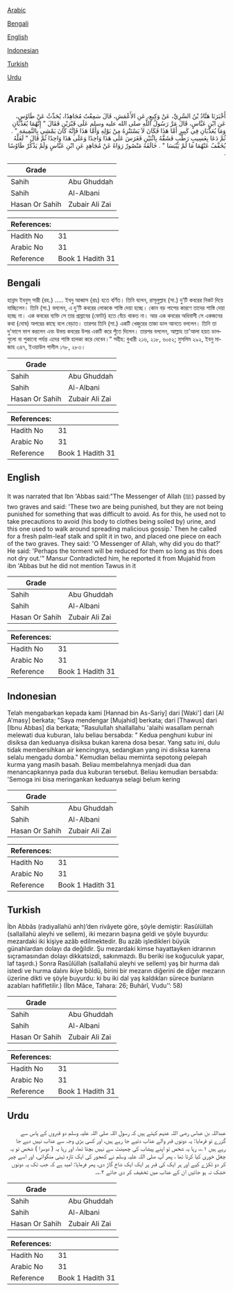 [Arabic](#arabic)

[Bengali](#bengali)

[English](#english)

[Indonesian](#indonesian)

[Turkish](#turkish)

[Urdu](#urdu)

## Arabic


<div dir="rtl" lang="ar" style={{fontSize:'larger',backgroundColor:'#f8f9fa',padding:20}}>
أَخْبَرَنَا هَنَّادُ بْنُ السَّرِيِّ، عَنْ وَكِيعٍ، عَنِ الأَعْمَشِ، قَالَ سَمِعْتُ مُجَاهِدًا، يُحَدِّثُ عَنْ طَاوُسٍ، عَنِ ابْنِ عَبَّاسٍ، قَالَ مَرَّ رَسُولُ اللَّهِ صلى الله عليه وسلم عَلَى قَبْرَيْنِ فَقَالَ ‏"‏ إِنَّهُمَا يُعَذَّبَانِ وَمَا يُعَذَّبَانِ فِي كَبِيرٍ أَمَّا هَذَا فَكَانَ لاَ يَسْتَنْزِهُ مِنْ بَوْلِهِ وَأَمَّا هَذَا فَإِنَّهُ كَانَ يَمْشِي بِالنَّمِيمَةِ ‏"‏ ‏.‏ ثُمَّ دَعَا بِعَسِيبٍ رَطْبٍ فَشَقَّهُ بِاثْنَيْنِ فَغَرَسَ عَلَى هَذَا وَاحِدًا وَعَلَى هَذَا وَاحِدًا ثُمَّ قَالَ ‏"‏ لَعَلَّهُ يُخَفَّفُ عَنْهُمَا مَا لَمْ يَيْبَسَا ‏"‏ ‏.‏ خَالَفَهُ مَنْصُورٌ رَوَاهُ عَنْ مُجَاهِدٍ عَنِ ابْنِ عَبَّاسٍ وَلَمْ يَذْكُرْ طَاوُسًا ‏.‏
</div>
<div style={{backgroundColor:'#f8f9fa',padding:20, marginBottom: 10}}><table> <thead> <tr> <th>Grade</th> <th></th> </tr> </thead> <tbody> <tr><td>Sahih</td><td>Abu Ghuddah</td></tr><tr><td>Sahih</td><td>Al-Albani</td></tr><tr><td>Hasan Or Sahih</td><td>Zubair Ali Zai</td></tr></tbody></table><table> <thead> <tr> <th>References:</th> <th></th> </tr> </thead> <tbody><tr><td>Hadith No</td><td>31</td></tr><tr><td>Arabic No</td><td>31</td></tr><tr><td>Reference</td><td>Book 1 Hadith 31</td></tr></tbody></table></div>

## Bengali


<div dir="ltr" lang="bn" style={{fontSize:'larger',backgroundColor:'#f8f9fa',padding:20}}>
হান্নাদ ইবনুস্ সারী (রহ.) ..... ইবনু আব্বাস (রাঃ) হতে বর্ণিত। তিনি বলেন, রাসূলুল্লাহ (সা.) দু’টি কবরের নিকট দিয়ে যাচ্ছিলেন। তিনি (সা.) বললেন, এ দু'টি কবরের লোককে শাস্তি দেয়া হচ্ছে। কোন বড় পাপের কারণে তাদের শাস্তি দেয়া হচ্ছে না। এক কবরের ব্যক্তি সে তার প্রস্রাবের (ফোটা) হতে বেঁচে থাকত না। আর এক কবরের অধিবাসী সে একজনের কথা (দোষ) অপরের কাছে বলে বেড়াত। তারপর তিনি (সা.) একটি খেজুরের তাজা ডাল আনতে বললেন। তিনি তা দু'ভাগে ভাগ করলেন এবং উভয় কবরের উপর একটি করে পুঁতে দিলেন। তারপর বললেন, আল্লাহ তা'আলা হয়ত ডালগুলো না শুকানো পর্যন্ত এদের শাস্তি হালকা করে দেবেন।” সহীহ: বুখারী ২১৬, ২১৮, ৬০৫২; মুসলিম ২৯২, ইবনু মাজাহ ৩৪৭, ইওয়াউল গালীল ১৭৮, ২৮৩।
</div>
<div style={{backgroundColor:'#f8f9fa',padding:20, marginBottom: 10}}><table> <thead> <tr> <th>Grade</th> <th></th> </tr> </thead> <tbody> <tr><td>Sahih</td><td>Abu Ghuddah</td></tr><tr><td>Sahih</td><td>Al-Albani</td></tr><tr><td>Hasan Or Sahih</td><td>Zubair Ali Zai</td></tr></tbody></table><table> <thead> <tr> <th>References:</th> <th></th> </tr> </thead> <tbody><tr><td>Hadith No</td><td>31</td></tr><tr><td>Arabic No</td><td>31</td></tr><tr><td>Reference</td><td>Book 1 Hadith 31</td></tr></tbody></table></div>

## English


<div dir="ltr" lang="en" style={{fontSize:'larger',backgroundColor:'#f8f9fa',padding:20}}>
It was narrated that Ibn 'Abbas said:"The Messenger of Allah (ﷺ) passed by two graves and said: 'These two are being punished, but they are not being punished for something that was difficult to avoid. As for this, he used not to take precautions to avoid (his body to clothes being soiled by) urine, and this one used to walk around spreading malicious gossip.' Then he called for a fresh palm-leaf stalk and split it in two, and placed one piece on each of the two graves. They said: 'O Messenger of Allah, why did you do that?' He said: 'Perhaps the torment will be reduced for them so long as this does not dry out.'" Mansur Contradicted him, he reported it from Mujahid from ibn 'Abbas but he did not mention Tawus in it
</div>
<div style={{backgroundColor:'#f8f9fa',padding:20, marginBottom: 10}}><table> <thead> <tr> <th>Grade</th> <th></th> </tr> </thead> <tbody> <tr><td>Sahih</td><td>Abu Ghuddah</td></tr><tr><td>Sahih</td><td>Al-Albani</td></tr><tr><td>Hasan Or Sahih</td><td>Zubair Ali Zai</td></tr></tbody></table><table> <thead> <tr> <th>References:</th> <th></th> </tr> </thead> <tbody><tr><td>Hadith No</td><td>31</td></tr><tr><td>Arabic No</td><td>31</td></tr><tr><td>Reference</td><td>Book 1 Hadith 31</td></tr></tbody></table></div>

## Indonesian


<div dir="ltr" lang="id" style={{fontSize:'larger',backgroundColor:'#f8f9fa',padding:20}}>
Telah mengabarkan kepada kami [Hannad bin As-Sariy] dari [Waki'] dari [Al A'masy] berkata; "Saya mendengar [Mujahid] berkata; dari [Thawus] dari [Ibnu Abbas] dia berkata; "Rasulullah shallallahu 'alaihi wasallam pernah melewati dua kuburan, lalu beliau bersabda: " Kedua penghuni kubur ini disiksa dan keduanya disiksa bukan karena dosa besar. Yang satu ini, dulu tidak membersihkan air kencingnya, sedangkan yang ini disiksa karena selalu mengadu domba." Kemudian beliau meminta sepotong pelepah kurma yang masih basah. Beliau membelahnya menjadi dua dan menancapkannya pada dua kuburan tersebut. Beliau kemudian bersabda: 'Semoga ini bisa meringankan keduanya selagi belum kering
</div>
<div style={{backgroundColor:'#f8f9fa',padding:20, marginBottom: 10}}><table> <thead> <tr> <th>Grade</th> <th></th> </tr> </thead> <tbody> <tr><td>Sahih</td><td>Abu Ghuddah</td></tr><tr><td>Sahih</td><td>Al-Albani</td></tr><tr><td>Hasan Or Sahih</td><td>Zubair Ali Zai</td></tr></tbody></table><table> <thead> <tr> <th>References:</th> <th></th> </tr> </thead> <tbody><tr><td>Hadith No</td><td>31</td></tr><tr><td>Arabic No</td><td>31</td></tr><tr><td>Reference</td><td>Book 1 Hadith 31</td></tr></tbody></table></div>

## Turkish


<div dir="ltr" lang="tr" style={{fontSize:'larger',backgroundColor:'#f8f9fa',padding:20}}>
İbn Abbâs (radıyallahü anh)’den rivâyete göre, şöyle demiştir: Rasûlüllah (sallallahü aleyhi ve sellem), iki mezarın başına geldi ve şöyle buyurdu: mezardaki iki kişiye azâb edilmektedir. Bu azâb işledikleri büyük günahlardan dolayı da değildir. Şu mezardaki kimse hayattayken idrarının sıçramasından dolayı dikkatsizdi, sakınmazdı. Bu beriki ise koğuculuk yapar, laf taşırdı.) Sonra Rasûlüllah (sallallahü aleyhi ve sellem) yaş bir hurma dalı istedi ve hurma dalını ikiye böldü, birini bir mezarın diğerini de diğer mezarın üzerine dikti ve şöyle buyurdu: ki bu iki dal yaş kaldıkları sürece bunların azabları hafifletilir.) (İbn Mâce, Tahara: 26; Buhârî, Vudu’’: 58)
</div>
<div style={{backgroundColor:'#f8f9fa',padding:20, marginBottom: 10}}><table> <thead> <tr> <th>Grade</th> <th></th> </tr> </thead> <tbody> <tr><td>Sahih</td><td>Abu Ghuddah</td></tr><tr><td>Sahih</td><td>Al-Albani</td></tr><tr><td>Hasan Or Sahih</td><td>Zubair Ali Zai</td></tr></tbody></table><table> <thead> <tr> <th>References:</th> <th></th> </tr> </thead> <tbody><tr><td>Hadith No</td><td>31</td></tr><tr><td>Arabic No</td><td>31</td></tr><tr><td>Reference</td><td>Book 1 Hadith 31</td></tr></tbody></table></div>

## Urdu


<div dir="rtl" lang="ur" style={{fontSize:'larger',backgroundColor:'#f8f9fa',padding:20}}>
عبداللہ بن عباس رضی اللہ عنہم کہتے ہیں کہ رسول اللہ صلی اللہ علیہ وسلم دو قبروں کے پاس سے گزرے تو فرمایا: یہ دونوں قبر والے عذاب دئیے جا رہے ہیں، اور کسی بڑی وجہ سے عذاب نہیں دیے جا رہے ہیں ۱؎، رہا یہ شخص تو اپنے پیشاب کی چھینٹ سے نہیں بچتا تھا، اور رہا یہ ( دوسرا ) شخص تو یہ چغل خوری کیا کرتا تھا ، پھر آپ صلی اللہ علیہ وسلم نے کھجور کی ایک تازہ ٹہنی منگوائی، اور اسے چیر کر دو ٹکڑے کیے اور ہر ایک کی قبر پر ایک ایک شاخ گاڑ دی، پھر فرمایا: امید ہے کہ جب تک یہ دونوں خشک نہ ہو جائیں ان کے عذاب میں تخفیف کر دی جائے ۲؎۔
</div>
<div style={{backgroundColor:'#f8f9fa',padding:20, marginBottom: 10}}><table> <thead> <tr> <th>Grade</th> <th></th> </tr> </thead> <tbody> <tr><td>Sahih</td><td>Abu Ghuddah</td></tr><tr><td>Sahih</td><td>Al-Albani</td></tr><tr><td>Hasan Or Sahih</td><td>Zubair Ali Zai</td></tr></tbody></table><table> <thead> <tr> <th>References:</th> <th></th> </tr> </thead> <tbody><tr><td>Hadith No</td><td>31</td></tr><tr><td>Arabic No</td><td>31</td></tr><tr><td>Reference</td><td>Book 1 Hadith 31</td></tr></tbody></table></div>